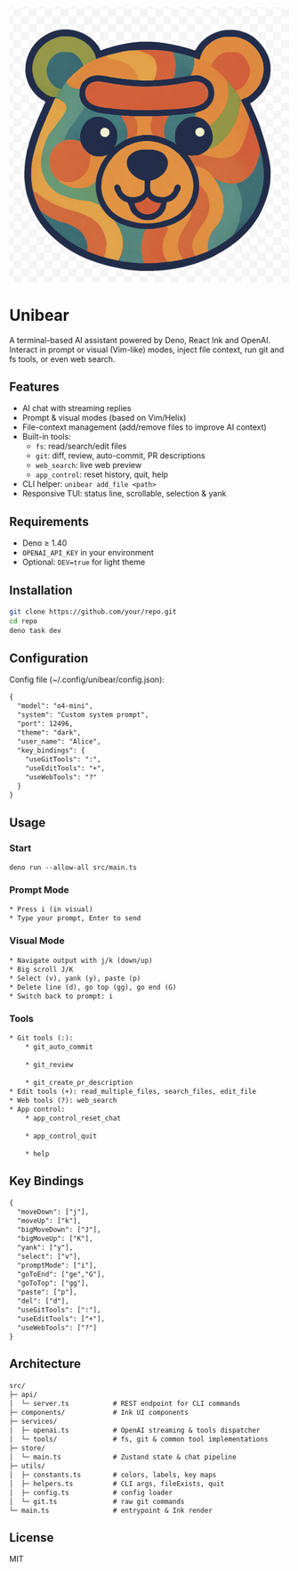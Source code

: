 ![Unibear image](assets/unibear.png)

# Unibear

A terminal-based AI assistant powered by Deno, React Ink and OpenAI. Interact in
prompt or visual (Vim-like) modes, inject file context, run git and fs tools, or
even web search.

## Features

- AI chat with streaming replies
- Prompt & visual modes (based on Vim/Helix)
- File-context management (add/remove files to improve AI context)
- Built-in tools:
  - `fs`: read/search/edit files
  - `git`: diff, review, auto-commit, PR descriptions
  - `web_search`: live web preview
  - `app_control`: reset history, quit, help
- CLI helper: `unibear add_file <path>`
- Responsive TUI: status line, scrollable, selection & yank

## Requirements

- Deno ≥ 1.40
- `OPENAI_API_KEY` in your environment
- Optional: `DEV=true` for light theme

## Installation

```bash
git clone https://github.com/your/repo.git
cd repo
deno task dev
```

## Configuration

Config file (~/.config/unibear/config.json):

    {
      "model": "o4-mini",
      "system": "Custom system prompt",
      "port": 12496,
      "theme": "dark",
      "user_name": "Alice",
      "key_bindings": {
        "useGitTools": ":",
        "useEditTools": "+",
        "useWebTools": "?"
      }
    }

## Usage

### Start

    deno run --allow-all src/main.ts

### Prompt Mode

    * Press i (in visual)
    * Type your prompt, Enter to send

### Visual Mode

    * Navigate output with j/k (down/up)
    * Big scroll J/K
    * Select (v), yank (y), paste (p)
    * Delete line (d), go top (gg), go end (G)
    * Switch back to prompt: i

### Tools

    * Git tools (:):
        * git_auto_commit

        * git_review

        * git_create_pr_description
    * Edit tools (+): read_multiple_files, search_files, edit_file
    * Web tools (?): web_search
    * App control:
        * app_control_reset_chat

        * app_control_quit

        * help

## Key Bindings

    {
      "moveDown": ["j"],
      "moveUp": ["k"],
      "bigMoveDown": ["J"],
      "bigMoveUp": ["K"],
      "yank": ["y"],
      "select": ["v"],
      "promptMode": ["i"],
      "goToEnd": ["ge","G"],
      "goToTop": ["gg"],
      "paste": ["p"],
      "del": ["d"],
      "useGitTools": [":"],
      "useEditTools": ["+"],
      "useWebTools": ["?"]
    }

## Architecture

    src/
    ├─ api/
    │  └─ server.ts           # REST endpoint for CLI commands
    ├─ components/            # Ink UI components
    ├─ services/
    │  ├─ openai.ts           # OpenAI streaming & tools dispatcher
    │  └─ tools/              # fs, git & common tool implementations
    ├─ store/
    │  └─ main.ts             # Zustand state & chat pipeline
    ├─ utils/
    │  ├─ constants.ts        # colors, labels, key maps
    │  ├─ helpers.ts          # CLI args, fileExists, quit
    │  ├─ config.ts           # config loader
    │  └─ git.ts              # raw git commands
    └─ main.ts                # entrypoint & Ink render

## License

MIT
